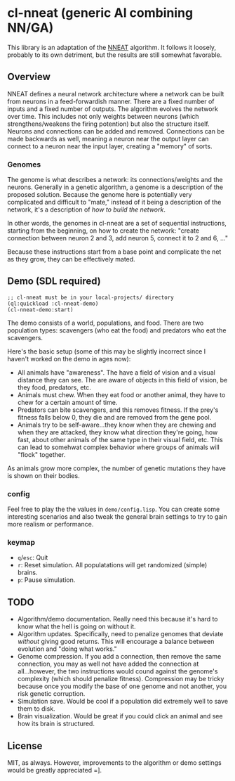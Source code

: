 # cl-nneat (generic AI combining NN/GA)

This library is an adaptation of the [NNEAT](http://en.wikipedia.org/wiki/Neuroevolution_of_augmenting_topologies)
algorithm. It follows it loosely, probably to its own detriment, but the results
are still somewhat favorable.

## Overview

NNEAT defines a neural network architecture where a network can be built from
neurons in a feed-forwardish manner. There are a fixed number of inputs and a
fixed number of outputs. The algorithm evolves the network over time. This
includes not only weights between neurons (which strengthens/weakens the 
firing potention) but also the structure itself. Neurons and connections can be
added and removed. Connections can be made backwards as well, meaning a neuron
near the output layer can connect to a neuron near the input layer, creating a
"memory" of sorts.

### Genomes

The genome is what describes a network: its connections/weights and the neurons.
Generally in a genetic algorithm, a genome is a description of the proposed
solution. Because the genome here is potentially very complicated and difficult
to "mate," instead of it being a description of the network, it's a description
of *how to build the network*.

In other words, the genomes in cl-nneat are a set of sequential instructions,
starting from the beginning, on how to create the network: "create connection
between neuron 2 and 3, add neuron 5, connect it to 2 and 6, ..."

Because these instructions start from a base point and complicate the net as
they grow, they can be effectively mated.

## Demo (SDL required)
```common-lisp
;; cl-nneat must be in your local-projects/ directory
(ql:quickload :cl-nneat-demo)
(cl-nneat-demo:start)
```

The demo consists of a world, populations, and food. There are two population
types: scavengers (who eat the food) and predators who eat the scavengers.

Here's the basic setup (some of this may be slightly incorrect since I haven't
worked on the demo in ages now):

- All animals have "awareness". The have a field of vision and a visual
distance they can see. The are aware of objects in this field of vision, be they
food, predators, etc.
- Animals must chew. When they eat food or another animal, they have to chew for
a certain amount of time.
- Predators can bite scavengers, and this removes fitness. If the prey's fitness
falls below 0, they die and are removed from the gene pool.
- Animals try to be self-aware...they know when they are chewing and when they
are attacked, they know what direction they're going, how fast, about other
animals of the same type in their visual field, etc. This can lead to somehwat
complex behavior where groups of animals will "flock" together.

As animals grow more complex, the number of genetic mutations they have is shown
on their bodies.

### config
Feel free to play the the values in `demo/config.lisp`. You can create some
interesting scenarios and also tweak the general brain settings to try to gain
more realism or performance.

### keymap
- `q`/`esc`: Quit
- `r`: Reset simulation. All populatations will get randomized (simple) brains.
- `p`: Pause simulation.

## TODO
- Algorithm/demo documentation. Really need this because it's hard to know what
the hell is going on without it.
- Algorithm updates. Specifically, need to penalize genomes that deviate
*without* giving good returns. This will encourage a balance between evolution
and "doing what works."
- Genome compression. If you add a connection, then remove the same connection,
you may as well not have added the connection at all...however, the two
instructions would cound against the genome's complexity (which should penalize
fitness). Compression may be tricky because once you modify the base of one
genome and not another, you risk genetic corruption.
- Simulation save. Would be cool if a population did extremely well to save them
to disk.
- Brain visualization. Would be great if you could click an animal and see how
its brain is structured.

## License
MIT, as always. However, improvements to the algorithm or demo settings would be
greatly appreciated =].

